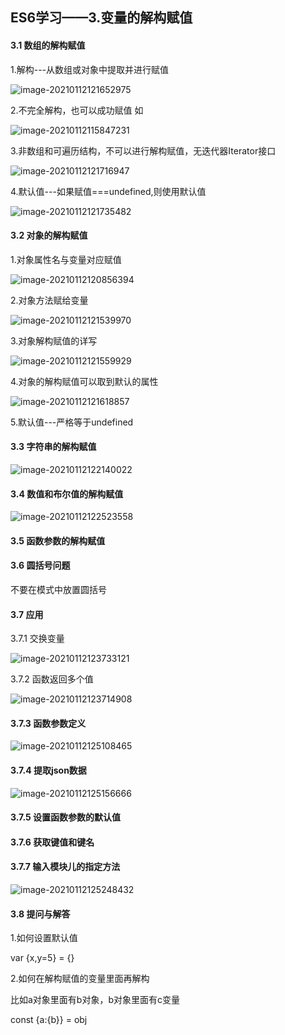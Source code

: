 ## ES6学习——3.变量的解构赋值

#### 3.1 数组的解构赋值

1.解构---从数组或对象中提取并进行赋值

![image-20210112121652975](C:\Users\unicom\AppData\Roaming\Typora\typora-user-images\image-20210112121652975.png)

2.不完全解构，也可以成功赋值 如

![image-20210112115847231](C:\Users\unicom\AppData\Roaming\Typora\typora-user-images\image-20210112115847231.png)

3.非数组和可遍历结构，不可以进行解构赋值，无迭代器Iterator接口

![image-20210112121716947](C:\Users\unicom\AppData\Roaming\Typora\typora-user-images\image-20210112121716947.png)

4.默认值---如果赋值===undefined,则使用默认值

![image-20210112121735482](C:\Users\unicom\AppData\Roaming\Typora\typora-user-images\image-20210112121735482.png)

#### 3.2 对象的解构赋值

1.对象属性名与变量对应赋值

![image-20210112120856394](C:\Users\unicom\AppData\Roaming\Typora\typora-user-images\image-20210112120856394.png)

2.对象方法赋给变量

![image-20210112121539970](C:\Users\unicom\AppData\Roaming\Typora\typora-user-images\image-20210112121539970.png)

3.对象解构赋值的详写

![image-20210112121559929](C:\Users\unicom\AppData\Roaming\Typora\typora-user-images\image-20210112121559929.png)

4.对象的解构赋值可以取到默认的属性

![image-20210112121618857](C:\Users\unicom\AppData\Roaming\Typora\typora-user-images\image-20210112121618857.png)

5.默认值---严格等于undefined

#### 3.3 字符串的解构赋值

![image-20210112122140022](C:\Users\unicom\AppData\Roaming\Typora\typora-user-images\image-20210112122140022.png)

#### 3.4 数值和布尔值的解构赋值

![image-20210112122523558](C:\Users\unicom\AppData\Roaming\Typora\typora-user-images\image-20210112122523558.png)

#### 3.5 函数参数的解构赋值

#### 3.6 圆括号问题

不要在模式中放置圆括号

#### 3.7 应用

3.7.1 交换变量

![image-20210112123733121](C:\Users\unicom\AppData\Roaming\Typora\typora-user-images\image-20210112123733121.png)

3.7.2 函数返回多个值

![image-20210112123714908](C:\Users\unicom\AppData\Roaming\Typora\typora-user-images\image-20210112123714908.png)

#### 3.7.3 函数参数定义

![image-20210112125108465](C:\Users\unicom\AppData\Roaming\Typora\typora-user-images\image-20210112125108465.png)

#### 3.7.4 提取json数据

![image-20210112125156666](C:\Users\unicom\AppData\Roaming\Typora\typora-user-images\image-20210112125156666.png)



#### 3.7.5 设置函数参数的默认值

#### 3.7.6 获取键值和键名

#### 3.7.7  输入模块儿的指定方法

![image-20210112125248432](C:\Users\unicom\AppData\Roaming\Typora\typora-user-images\image-20210112125248432.png)

#### 3.8 提问与解答

1.如何设置默认值

var {x,y=5} = {}

2.如何在解构赋值的变量里面再解构

比如a对象里面有b对象，b对象里面有c变量

const {a:{b}} = obj